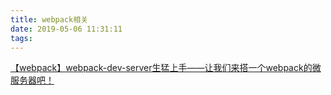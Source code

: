 ```yaml
---
title: webpack相关
date: 2019-05-06 11:31:11
tags:
---
```



[【webpack】webpack-dev-server生猛上手——让我们来搭一个webpack的微服务器吧！](https://www.cnblogs.com/penghuwan/p/6941616.html)